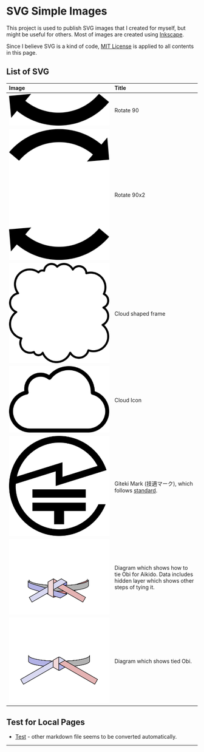 # SVG Simple Images

This project is used to publish SVG images that I created for myself, but might be useful for others.
Most of images are created using [Inkscape](https://inkscape.org/).

Since I believe SVG is a kind of code, [MIT License](LICENSE) is applied to all contents in this page.

## List of SVG

|Image|Title|
|:----|:----------|
|![](Arrow/Rotate_90.svg)|Rotate 90|
|![](Arrow/Rotate_90x2.svg)|Rotate 90x2|
|![](Frame/CloudFrame.svg)|Cloud shaped frame||
|![](Icon/CloudOutline.svg)|Cloud Icon|
|![](Icon/Giteki_Mark.svg)|Giteki Mark (技適マーク), which follows [standard](https://www.tele.soumu.go.jp/j/sys/equ/tech/gitekimark/index.htm).|
|![](Obi/Obi_Steps.svg)|Diagram which shows how to tie Obi for Aikido. Data includes hidden layer which shows other steps of tying it.|
|![](Obi/Obi_Final.svg)|Diagram which shows tied Obi.|

## Test for Local Pages

* [Test](docs/test.html) - other markdown file seems to be converted automatically.

---

